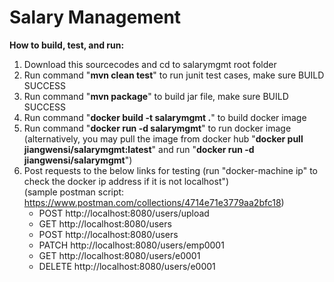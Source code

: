 # Salary Management

<b>How to build, test, and run:</b><br/>
1. Download this sourcecodes and cd to salarymgmt root folder
2. Run command "<b>mvn clean test</b>" to run junit test cases, make sure BUILD SUCCESS
3. Run command "<b>mvn package</b>" to build jar file, make sure BUILD SUCCESS
4. Run command "<b>docker build -t salarymgmt .</b>" to build docker image
5. Run command "<b>docker run -d salarymgmt</b>" to run docker image
(alternatively, you may pull the image from docker hub "<b>docker pull jiangwensi/salarymgmt:latest</b>" and run "<b>docker run -d jiangwensi/salarymgmt</b>")
6. Post requests to the below links for testing (run "docker-machine ip" to check the docker ip address if it is not localhost") <br/>
(sample postman script: https://www.postman.com/collections/4714e71e3779aa2bfc18)
    - POST http://localhost:8080/users/upload
    - GET http://localhost:8080/users
    - POST http://localhost:8080/users
    - PATCH http://localhost:8080/users/emp0001
    - GET http://localhost:8080/users/e0001
    - DELETE http://localhost:8080/users/e0001


